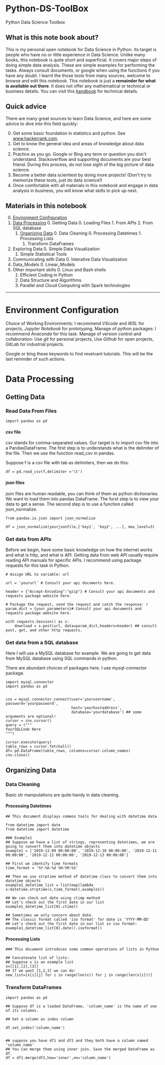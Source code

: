 # Python-DS-ToolBox
Python Data Science Toolbox
## What is this note book about?
This is my personal open notebook for Data Science in Python. Its target is people who have no or little experience in Data Science.
Unlike many books, this notebook is quite short and superficial. It covers major steps of doing simple data analysis.
These are simple examples for performing the tasks. Always consult documents, or google when using the functions if you have any doubt.
I learnt the those tools from many sources, welcome to browse and edit this notebook.
This notebook is just a **remainder for what is available out there**. It does not offer any mathematical or technical or business details. 
You can visit this [handbook](https://jakevdp.github.io/PythonDataScienceHandbook/) for technical details. 

## Quick advice
There are many great sources to learn Data Science, and here are some advice to dive into this field quickly:

0. Get some basic foundation in statistics and python. See www.hackerrank.com.
1. Get to know the general idea and areas of knowledge about data science.
2. Practice as you go. Google or Bing any term or question you don't understand. Stackoverflow and supporting documents are your best friend. During this process, do not lose sight of the big picture of data science.
3. Become a better data scientiest by doing more projects! (Don't try to memorize these tools, just do data science!)
4. Once comfortable with all materials in this notebook and engage in data analysis in business, you will know what skills to pick up next.

## Materials in this notebook

0. [Environment Configuration](#Environment-Configuration)
1. [Data Processing](#Data-Processing)
    0. Getting Data
        0. Loading Files
        1. From APIs
        2. From SQL database
    1. [Organizing Data](#Organizing-Data)
        0. Data Cleaning
            0. Processing Datetimes
            1. Processing Lists
        1. Transform DataFrames
2. Exploring Data
    0. Simple Data Visualization
    1. Simple Statistical Tools
3. Communicating with Data
    0. Interative Data Visualization
4. Data_Models
    0. Linear_Models
5. Other important skills
    0. Linux and Bash shells
    1. Efficient Coding in Python
    2. Data Structure and Algorithms
    3. Parallel and Cloud Computing with Spark technologies

---

# <a name="Environment-Configuration"></a> Environment Configuration
Choice of Working Environments: I recommend *VScode* and *WSL* for projects, *Jupyter Notebook* for prototyping.
Manage of python packages: I recommend *Anaconda* for this task.
Manage of version control and collaboration: Use *git* for personal projects, Use *Github* for open projects, *GitLab* for industrial projects.

Google or bing these keywords to find revelvant tutorials. This will be the last reminder of such actions.

# <a name="Data-Processing"></a> Data Processing
## Getting Data
### Read Data From Files
```
import pandas as pd
```
#### csv file
csv stands for comma-separated values. Our target is to import csv file into a PandasDataFrame.
The first step is to understands what is the delimiter of the file.
Then we use the function read_csv in pandas.

Suppose f is a csv file with tab as delimiters, then we do this:
```
df = pd.read_csv(f,delimiter ='\t')
```

#### json files
json files are human readable, you can think of them as python dictionaries. We want to load them into pandas DataFrame.
The furst step is to view your data to get a sense.
The second step is to use a function called json_normalize.
```
from pandas.io.json import json_normalize

df = json_normalize(yourjsonfile,['key1', 'key2', ...], max_level=3)
```

### Get data from APIs
Before we begin, have some basic knowledge on how the internet works and what is http, and what is API.
Getting data from web API usually require reading API manuals for specific APIs.
I recommend using package requests for this task in Python.

```
# Assign URL to variable: url

url = 'yoururl' # Consult your api documents here.

header = {"Accept-Encoding":"gzip"} # Consult your api documents and requests package website here.

# Package the request, send the request and catch the response: r
param_dict = {your_parameters}# Consult your api documents and requests package website here.

with requests.Session() as s: 
    download = s.post(url, data=param_dict,headers=header) ## consult post, get, and other http requests.
```    
### Get data from a SQL database
Here I will use a MySQL database for example. We are going to get data from MySQL database using SQL commands in python.

There are abundant choices of packages here. I use mysql-connector package.
```
import mysql.connector
import pandas as pd


cnx = mysql.connector.connect(user='yourusername', password='yourpassword',
                              host='yourhostaddress',
                              database='yourdatabase') ## some arguments are optional!
cursor = cnx.cursor()
query = ("""
YourSQLCode Here
""")

cursor.execute(query)
table_rows = cursor.fetchall()
df= pd.DataFrame(table_rows, columns=cursor.column_names)
cnx.close()
```

## Organizing Data
### Data Cleaning
Basic str manipulations are quite handy in data cleaning.
#### Processing Datetimes

```
## This document displays common tools for dealing with datetime data

from datetime import date
from datetime import datetime

### Example1
## Suppose we have a list of strings, representing datetimes, we are going to convert them into datetime objects
example1 = ['2019-12-09 00:00:00', '2019-12-10 00:00:00', '2019-12-11 00:00:00', '2019-12-12 00:00:00', '2019-12-13 00:00:00']

## First we identify time formats
time_format = '%Y-%m-%d %H:%M:%S'

## Then we use strptime method of datetime class to convert them into datetime objects
example1_datetime_list = list(map(lambda x:datetime.strptime(x,time_format),example1))

## We can check out date using ctimp method
## Let's check out the first date in our list
example1_datetime_list[0].ctime()

## Sometimes we only concern about date.
## The classic format called 'iso format' for date is 'YYYY-MM-DD'
## Let's check out the first date in our list in iso format:
example1_datetime_list[0].date().isoformat()
```

#### Processing Lists
```
### This document introduces some common operations of lists in Python

## Concatenate list of lists:
## Suppose x is an example list
x=[[1],[2],[3]]
## If we want [1,2,3] we can do:
new_list=[x[i][j] for i in range(len(x)) for j in range(len(x[i]))]
```


### Transform DataFrames
```
import pandas as pd

## Suppose df is a loaded DataFrame, 'column_name' is the name of one of its columns.

## Set a column as index column

df.set_index('column_name')


## suppose you have df1 and df2 and they both have a column named 'column_name'
## You can merge them using inner join. Save the merged DataFrame as df.
df = df1.merge(df2,how='inner',on='column_name')


```
